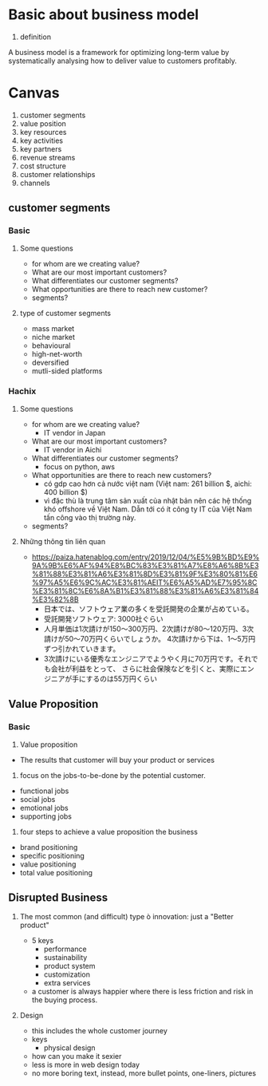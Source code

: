 # Basic about business model
1. definition

A business model is a framework for optimizing long-term value
by systematically analysing how to deliver value to customers
profitably.

# Canvas 
1. customer segments
1. value position
1. key resources
1. key activities
1. key partners
1. revenue streams
1. cost structure
1. customer relationships
1. channels

## customer segments
### Basic 
1. Some questions
    * for whom are we creating value?
    * What are our most important customers?
    * What differentiates our customer segments?
    * What opportunities are there to reach new customer?
    * segments?
    
1. type of customer segments
    * mass market
    * niche market
    * behavioural
    * high-net-worth
    * deversified
    * mutli-sided platforms
    
### Hachix
1. Some questions
    * for whom are we creating value?
      - IT vendor in Japan
    * What are our most important customers?
      - IT vendor in Aichi
    * What differentiates our customer segments?
      - focus on python, aws
    * What opportunities are there to reach new customers?
      - có gdp cao hơn cả nước việt nam (Việt nam: 261 billion $, 
        aichi: 400 billion $)
      - vì đặc thù là trung tâm sản xuất của nhật bản nên
       các hệ thống khó offshore về Việt Nam. Dẫn tới có ít công
        ty IT của Việt Nam tấn công vào thị trường này.
    * segments?
    
1. Những thông tin liên quan
    * https://paiza.hatenablog.com/entry/2019/12/04/%E5%9B%BD%E9%9A%9B%E6%AF%94%E8%BC%83%E3%81%A7%E8%A6%8B%E3%81%88%E3%81%A6%E3%81%8D%E3%81%9F%E3%80%81%E6%97%A5%E6%9C%AC%E3%81%AEIT%E6%A5%AD%E7%95%8C%E3%81%8C%E6%8A%B1%E3%81%88%E3%81%A6%E3%81%84%E3%82%8B
        - 日本では、ソフトウェア業の多くを受託開発の企業が占めている。
        - 受託開発ソフトウェア: 3000社ぐらい
        - 人月単価は1次請けが150～300万円、2次請けが80～120万円、3次請けが50～70万円くらいでしょうか。
          4次請けから下は、1～5万円ずつ引かれていきます。
        - 3次請けにいる優秀なエンジニアでようやく月に70万円です。それでも会社が利益をとって、
          さらに社会保険などを引くと、実際にエンジニアが手にするのは55万円くらい  

## Value Proposition
### Basic
1. Value proposition
* The results that customer will buy your product or services
1. focus on the jobs-to-be-done by the potential customer.
* functional jobs
* social jobs
* emotional jobs
* supporting jobs
1. four steps to achieve a value proposition the business
* brand positioning
* specific positioning
* value positioning
* total value positioning

## Disrupted Business
1. The most common (and difficult) type ò innovation: just a "Better product"
   - 5 keys
      - performance
      - sustainability
      - product system
      - customization
      - extra services
   - a customer is always happier where there is less friction and risk in
   the buying process.
     
1. Design
   - this includes the whole customer journey
   - keys
      - physical design
   - how can you make it sexier
   - less is more in web design today
   - no more boring text, instead, more bullet points, one-liners, pictures
   
   
   
      





